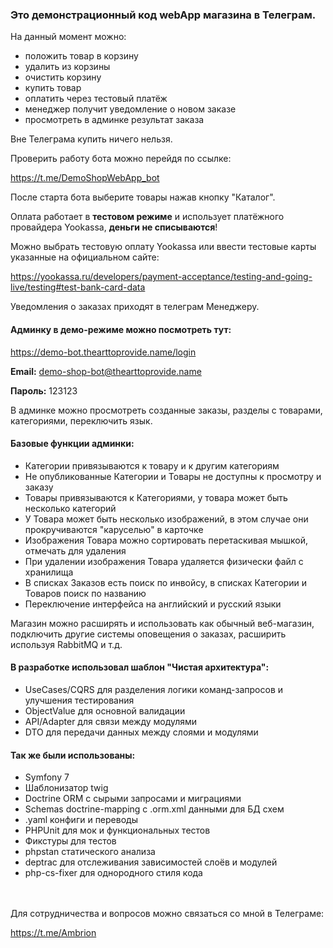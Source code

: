 ### Это демонстрационный код webApp магазина в Телеграм.

На данный момент можно:
- положить товар в корзину
- удалить из корзины
- очистить корзину
- купить товар
- оплатить через тестовый платёж
- менеджер получит уведомление о новом заказе
- просмотреть в админке результат заказа

Вне Телеграма купить ничего нельзя.


Проверить работу бота можно перейдя по ссылке:

https://t.me/DemoShopWebApp_bot


После старта бота выберите товары нажав кнопку "Каталог".

Оплата работает в **тестовом режиме** и использует платёжного провайдера Yookassa, **деньги не списываются**!

Можно выбрать тестовую оплату Yookassa или ввести тестовые карты указанные на официальном сайте:

https://yookassa.ru/developers/payment-acceptance/testing-and-going-live/testing#test-bank-card-data

Уведомления о заказах приходят в телеграм Менеджеру.


#### Админку в демо-режиме можно посмотреть тут:

https://demo-bot.thearttoprovide.name/login

**Email:** demo-shop-bot@thearttoprovide.name

**Пароль:** 123123

В админке можно просмотреть созданные заказы, разделы с товарами, категориями, переключить язык.

#### Базовые функции админки:
- Категории привязываются к товару и к другим категориям
- Не опубликованные Категории и Товары не доступны к просмотру и заказу
- Товары привязываются к Категориями, у товара может быть несколько категорий
- У Товара может быть несколько изображений, в этом случае они прокручиваются "каруселью" в карточке
- Изображения Товара можно сортировать перетаскивая мышкой, отмечать для удаления
- При удалении изображения Товара удаляется физически файл с хранилища
- В списках Заказов есть поиск по инвойсу, в списках Категории и Товаров поиск по названию
- Переключение интерфейса на английский и русский языки

Магазин можно расширять и использовать как обычный веб-магазин, подключить другие системы оповещения о заказах, расширить используя RabbitMQ и т.д.

#### В разработке использовал шаблон "Чистая архитектура":
- UseCases/CQRS для разделения логики команд-запросов и улучшения тестирования
- ObjectValue для основной валидации
- API/Adapter для связи между модулями
- DTO для передачи данных между слоями и модулями

#### Так же были использованы:
- Symfony 7
- Шаблонизатор twig
- Doctrine ORM с сырыми запросами и миграциями
- Schemas doctrine-mapping с .orm.xml данными для БД схем
- .yaml конфиги и переводы
- PHPUnit для мок и функциональных тестов
- Фикстуры для тестов
- phpstan статического анализа
- deptrac для отслеживания зависимостей слоёв и модулей
- php-cs-fixer для однородного стиля кода

\
\
Для сотрудничества и вопросов можно связаться со мной в Телеграме:

https://t.me/Ambrion
